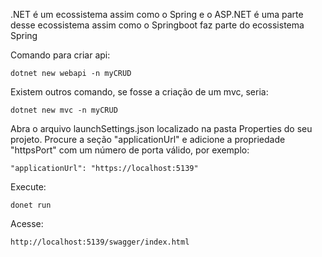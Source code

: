 
.NET é um ecossistema assim como o Spring e o ASP.NET é uma parte desse ecossistema assim como o Springboot faz parte do ecossistema Spring

Comando para criar api: 

```
dotnet new webapi -n myCRUD
```

Existem outros comando, se fosse a criação de um mvc, seria: 

```
dotnet new mvc -n myCRUD
```

Abra o arquivo launchSettings.json localizado na pasta Properties do seu projeto.
Procure a seção "applicationUrl" e adicione a propriedade "httpsPort" com um número de porta válido, por exemplo:

```
"applicationUrl": "https://localhost:5139"
```

Execute:

```
donet run
```

Acesse:

```
http://localhost:5139/swagger/index.html
```

